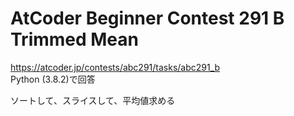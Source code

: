 # AtCoder Beginner Contest 291 B Trimmed Mean  
https://atcoder.jp/contests/abc291/tasks/abc291_b  
Python (3.8.2)で回答  

ソートして、スライスして、平均値求める
